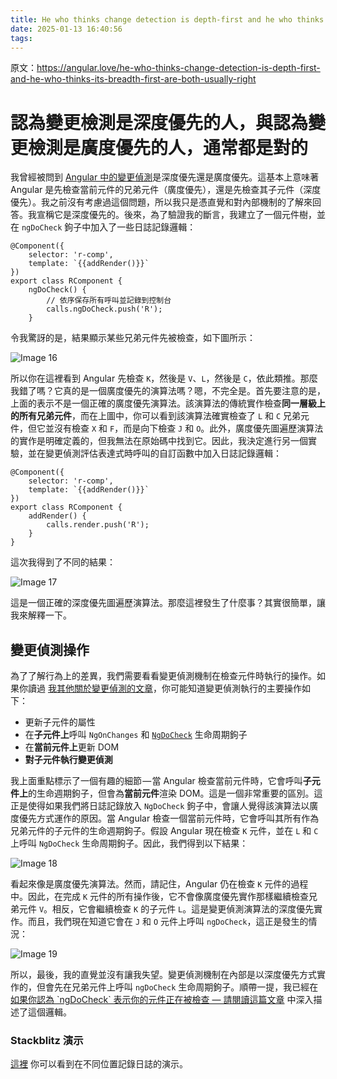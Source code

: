```yaml
---
title: He who thinks change detection is depth-first and he who thinks it’s breadth-first are both usually right
date: 2025-01-13 16:40:56
tags:
---
```



原文：<https://angular.love/he-who-thinks-change-detection-is-depth-first-and-he-who-thinks-its-breadth-first-are-both-usually-right>

# 認為變更檢測是深度優先的人，與認為變更檢測是廣度優先的人，通常都是對的

我曾經被問到 [Angular 中的變更偵測](https://angular.love/these-5-articles-will-make-you-an-angular-change-detection-expert/)是深度優先還是廣度優先。這基本上意味著 Angular 是先檢查當前元件的兄弟元件（廣度優先），還是先檢查其子元件（深度優先）。我之前沒有考慮過這個問題，所以我只是憑直覺和對內部機制的了解來回答。我宣稱它是深度優先的。後來，為了驗證我的斷言，我建立了一個元件樹，並在 `ngDoCheck` 鉤子中加入了一些日誌記錄邏輯：

<!-- more -->

```
@Component({
    selector: 'r-comp',
    template: `{{addRender()}}`
})
export class RComponent {
    ngDoCheck() {
        // 依序保存所有呼叫並記錄到控制台
        calls.ngDoCheck.push('R');
    }
```

令我驚訝的是，結果顯示某些兄弟元件先被檢查，如下圖所示：

![Image 16](https://wp.angular.love/wp-content/uploads/2024/07/content-image1-79.gif)

所以你在這裡看到 Angular 先檢查 `K`，然後是 `V`、`L`，然後是 `C`，依此類推。那麼我錯了嗎？它真的是一個廣度優先的演算法嗎？嗯，不完全是。首先要注意的是，上面的表示不是一個正確的廣度優先演算法。該演算法的傳統實作檢查****同一層級上的所有兄弟元件****，而在上圖中，你可以看到該演算法確實檢查了 `L` 和 `C` 兄弟元件，但它並沒有檢查 `X` 和 `F`，而是向下檢查 `J` 和 `O`。此外，廣度優先圖遍歷演算法的實作是明確定義的，但我無法在原始碼中找到它。因此，我決定進行另一個實驗，並在變更偵測評估表達式時呼叫的自訂函數中加入日誌記錄邏輯：

```
@Component({
    selector: 'r-comp',
    template: `{{addRender()}}`
})
export class RComponent {
    addRender() {
        calls.render.push('R');
    }
}
```

這次我得到了不同的結果：

![Image 17](https://wp.angular.love/wp-content/uploads/2024/07/content-image2-71.gif)

這是一個正確的深度優先圖遍歷演算法。那麼這裡發生了什麼事？其實很簡單，讓我來解釋一下。

變更偵測操作
-----------

為了了解行為上的差異，我們需要看看變更偵測機制在檢查元件時執行的操作。如果你讀過 [我其他關於變更偵測的文章](https://angular.love/these-5-articles-will-make-you-an-angular-change-detection-expert/)，你可能知道變更偵測執行的主要操作如下：

*   更新子元件的屬性
*   在****子元件上****呼叫 `NgOnChanges` 和 [`NgDoCheck`](https://angular.love/if-you-think-ngdocheck-means-your-component-is-being-checked-read-this-article/) 生命周期鉤子
*   在****當前元件上****更新 DOM
*   ****對子元件執行變更偵測****

我上面重點標示了一個有趣的細節 — 當 Angular 檢查當前元件時，它會呼叫****子元件上****的生命週期鉤子，但會為****當前元件****渲染 DOM。這是一個非常重要的區別。這正是使得如果我們將日誌記錄放入 `NgDoCheck` 鉤子中，會讓人覺得該演算法以廣度優先方式運作的原因。當 Angular 檢查一個當前元件時，它會呼叫其所有作為兄弟元件的子元件的生命週期鉤子。假設 Angular 現在檢查 `K` 元件，並在 `L` 和 `C` 上呼叫 `NgDoCheck` 生命周期鉤子。因此，我們得到以下結果：

![Image 18](https://wp.angular.love/wp-content/uploads/2024/07/content-image3-48.gif)

看起來像是廣度優先演算法。然而，請記住，Angular 仍在檢查 `K` 元件的過程中。因此，在完成 `K` 元件的所有操作後，它不會像廣度優先實作那樣繼續檢查兄弟元件 `V`。相反，它會繼續檢查 `K` 的子元件 `L`。這是變更偵測演算法的深度優先實作。而且，我們現在知道它會在 `J` 和 `O` 元件上呼叫 `ngDoCheck`，這正是發生的情況：

![Image 19](https://wp.angular.love/wp-content/uploads/2024/07/content-image4-53.gif)

所以，最後，我的直覺並沒有讓我失望。變更偵測機制在內部是以深度優先方式實作的，但會先在兄弟元件上呼叫 `ngDoCheck` 生命周期鉤子。順帶一提，我已經在 [如果你認為 \`ngDoCheck\` 表示你的元件正在被檢查 — 請閱讀這篇文章](https://angular.love/if-you-think-ngdocheck-means-your-component-is-being-checked-read-this-article/) 中深入描述了這個邏輯。

### Stackblitz 演示

[這裡](https://stackblitz.com/edit/depth-or-breadth-first) 你可以看到在不同位置記錄日誌的演示。
